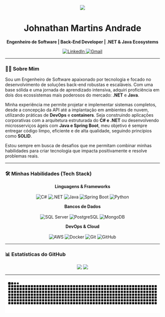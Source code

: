 <div id="header" align="center">
  <img src="https://media.giphy.com/media/M9gbBd9nbDrOTu1Mqx/giphy.gif" width="100"/>
  <h1>
    Johnathan Martins Andrade
  </h1>
  <p>
    <strong>Engenheiro de Software | Back-End Developer | .NET & Java Ecosystems</strong>
  </p>
  <p>
    <a href="https://www.linkedin.com/in/johnathan-martins-andrade-8250a3222/" target="_blank">
      <img src="https://img.shields.io/badge/LinkedIn-0A66C2?style=for-the-badge&logo=linkedin&logoColor=white" alt="LinkedIn"/>
    </a>
    <a href="mailto:johnathanmartinsad@gmail.com">
      <img src="https://img.shields.io/badge/Gmail-D14836?style=for-the-badge&logo=gmail&logoColor=white" alt="Gmail"/>
    </a>
  </p>
</div>

---

### 👨‍💻 Sobre Mim

Sou um Engenheiro de Software apaixonado por tecnologia e focado no desenvolvimento de soluções back-end robustas e escaláveis. Com uma base sólida e uma jornada de aprendizado intensiva, adquiri proficiência em dois dos ecossistemas mais poderosos do mercado: **.NET** e **Java**.

Minha experiência me permite projetar e implementar sistemas completos, desde a concepção da API até a implantação em ambientes de nuvem, utilizando práticas de **DevOps** e **containers**. Seja construindo aplicações corporativas com a arquitetura estruturada do **C# e .NET** ou desenvolvendo microsserviços ágeis com **Java e Spring Boot**, meu objetivo é sempre entregar código limpo, eficiente e de alta qualidade, seguindo princípios como **SOLID**.

Estou sempre em busca de desafios que me permitam combinar minhas habilidades para criar tecnologia que impacta positivamente e resolve problemas reais.

---

### 🛠️ Minhas Habilidades (Tech Stack)

<p align="center">
  <strong>Linguagens & Frameworks</strong><br/><br/>
  <img src="https://img.shields.io/badge/C%23-239120?style=for-the-badge&logo=c-sharp&logoColor=white" alt="C#"/>
  <img src="https://img.shields.io/badge/.NET-512BD4?style=for-the-badge&logo=dotnet&logoColor=white" alt=".NET"/>
  <img src="https://img.shields.io/badge/Java-ED8B00?style=for-the-badge&logo=openjdk&logoColor=white" alt="Java"/>
  <img src="https://img.shields.io/badge/Spring-6DB33F?style=for-the-badge&logo=spring&logoColor=white" alt="Spring Boot"/>
  <img src="https://img.shields.io/badge/Python-3776AB?style=for-the-badge&logo=python&logoColor=white" alt="Python"/>
</p>

<p align="center">
  <strong>Bancos de Dados</strong><br/><br/>
  <img src="https://img.shields.io/badge/Microsoft%20SQL%20Server-CC2927?style=for-the-badge&logo=microsoft-sql-server&logoColor=white" alt="SQL Server"/>
  <img src="https://img.shields.io/badge/PostgreSQL-336791?style=for-the-badge&logo=postgresql&logoColor=white" alt="PostgreSQL"/>
  <img src="https://img.shields.io/badge/MongoDB-47A248?style=for-the-badge&logo=mongodb&logoColor=white" alt="MongoDB"/>
</p>

<p align="center">
  <strong>DevOps & Cloud</strong><br/><br/>
  <img src="https://img.shields.io/badge/AWS-232F3E?style=for-the-badge&logo=amazon-aws&logoColor=white" alt="AWS"/>
  <img src="https://img.shields.io/badge/Docker-2496ED?style=for-the-badge&logo=docker&logoColor=white" alt="Docker"/>
  <img src="https://img.shields.io/badge/Git-E44C30?style=for-the-badge&logo=git&logoColor=white" alt="Git"/>
  <img src="https://img.shields.io/badge/GitHub-181717?style=for-the-badge&logo=github&logoColor=white" alt="GitHub"/>
</p>

---

### 📊 Estatísticas do GitHub

<p align="center">
  <img height="180em" src="https://github-readme-stats.vercel.app/api?username=johnathanfox&show_icons=true&theme=dracula&include_all_commits=true&count_private=true&hide_border=true"/>
  <img height="180em" src="https://github-readme-stats.vercel.app/api/top-langs/?username=johnathanfox&layout=compact&langs_count=8&theme=dracula&hide_border=true"/>
</p>

---

<p align="center">
  <img src="https://raw.githubusercontent.com/johnathanfox/johnathanfox/main/dist/github-contribution-grid-snek.svg" alt="Snake animation">
</p>
